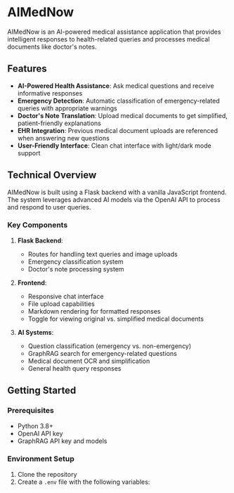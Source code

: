 # AIMedNow

AIMedNow is an AI-powered medical assistance application that provides intelligent responses to health-related queries and processes medical documents like doctor's notes.

## Features

- **AI-Powered Health Assistance**: Ask medical questions and receive informative responses
- **Emergency Detection**: Automatic classification of emergency-related queries with appropriate warnings
- **Doctor's Note Translation**: Upload medical documents to get simplified, patient-friendly explanations
- **EHR Integration**: Previous medical document uploads are referenced when answering new questions
- **User-Friendly Interface**: Clean chat interface with light/dark mode support

## Technical Overview

AIMedNow is built using a Flask backend with a vanilla JavaScript frontend. The system leverages advanced AI models via the OpenAI API to process and respond to user queries.

### Key Components

1. **Flask Backend**:
   - Routes for handling text queries and image uploads
   - Emergency classification system
   - Doctor's note processing system

2. **Frontend**:
   - Responsive chat interface
   - File upload capabilities
   - Markdown rendering for formatted responses
   - Toggle for viewing original vs. simplified medical documents

3. **AI Systems**:
   - Question classification (emergency vs. non-emergency)
   - GraphRAG search for emergency-related questions
   - Medical document OCR and simplification
   - General health query responses

## Getting Started

### Prerequisites

- Python 3.8+
- OpenAI API key
- GraphRAG API key and models

### Environment Setup

1. Clone the repository
2. Create a `.env` file with the following variables: